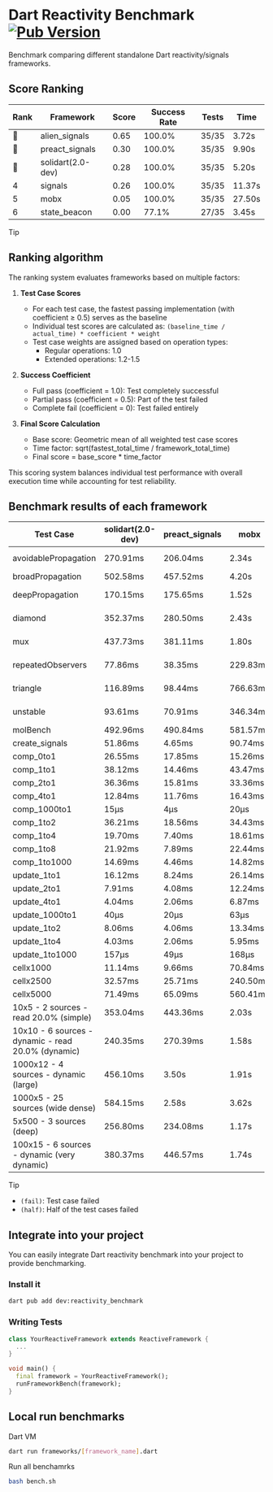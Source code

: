 # Dart Reactivity Benchmark [![Pub Version](https://img.shields.io/pub/v/reactivity_benchmark)](https://pub.dev/packages/reactivity_benchmark)

Benchmark comparing different standalone Dart reactivity/signals frameworks.

## Score Ranking

<!-- ranking start -->
| Rank | Framework | Score | Success Rate | Tests | Time |
|------|-----------|-------|--------------|-------|------|
| 🥇 | alien_signals | 0.65 | 100.0% | 35/35 | 3.72s |
| 🥈 | preact_signals | 0.30 | 100.0% | 35/35 | 9.90s |
| 🥉 | solidart(2.0-dev) | 0.28 | 100.0% | 35/35 | 5.20s |
| 4 | signals | 0.26 | 100.0% | 35/35 | 11.37s |
| 5 | mobx | 0.05 | 100.0% | 35/35 | 27.50s |
| 6 | state_beacon | 0.00 | 77.1% | 27/35 | 3.45s |

<!-- ranking end -->

> [!TIP]
> ## Ranking algorithm
>
> The ranking system evaluates frameworks based on multiple factors:
>
> 1. **Test Case Scores**
>    - For each test case, the fastest passing implementation (with coefficient ≥ 0.5) serves as the baseline
>    - Individual test scores are calculated as: `(baseline_time / actual_time) * coefficient * weight`
>    - Test case weights are assigned based on operation types:
>      - Regular operations: 1.0
>      - Extended operations: 1.2-1.5
>
> 2. **Success Coefficient**
>    - Full pass (coefficient = 1.0): Test completely successful
>    - Partial pass (coefficient = 0.5): Part of the test failed
>    - Complete fail (coefficient = 0): Test failed entirely
>
> 3. **Final Score Calculation**
>    - Base score: Geometric mean of all weighted test case scores
>    - Time factor: sqrt(fastest_total_time / framework_total_time)
>    - Final score = base_score * time_factor
>
> This scoring system balances individual test performance with overall execution time while accounting for test reliability.

## Benchmark results of each framework

<!-- test-case start -->
| Test Case | solidart(2.0-dev) | preact_signals | mobx | alien_signals | signals | state_beacon |
|---|---|---|---|---|---|---|
| avoidablePropagation | 270.91ms | 206.04ms | 2.34s | 179.67ms | 214.21ms | 157.24ms (fail) |
| broadPropagation | 502.58ms | 457.52ms | 4.20s | 352.92ms | 457.55ms | 5.90ms (fail) |
| deepPropagation | 170.15ms | 175.65ms | 1.52s | 124.57ms | 176.53ms | 138.43ms (fail) |
| diamond | 352.37ms | 280.50ms | 2.43s | 242.72ms | 287.96ms | 182.60ms (fail) |
| mux | 437.73ms | 381.11ms | 1.80s | 374.78ms | 405.49ms | 193.06ms (fail) |
| repeatedObservers | 77.86ms | 38.35ms | 229.83ms | 44.84ms | 46.47ms | 52.65ms (fail) |
| triangle | 116.89ms | 98.44ms | 766.63ms | 83.88ms | 104.96ms | 77.94ms (fail) |
| unstable | 93.61ms | 70.91ms | 346.34ms | 60.77ms | 74.49ms | 348.94ms (fail) |
| molBench | 492.96ms | 490.84ms | 581.57ms | 492.10ms | 488.46ms | 1.24ms |
| create_signals | 51.86ms | 4.65ms | 90.74ms | 26.22ms | 24.32ms | 57.63ms |
| comp_0to1 | 26.55ms | 17.85ms | 15.26ms | 7.85ms | 11.79ms | 50.99ms |
| comp_1to1 | 38.12ms | 14.46ms | 43.47ms | 4.34ms | 26.72ms | 52.55ms |
| comp_2to1 | 36.36ms | 15.81ms | 33.36ms | 2.23ms | 9.50ms | 35.05ms |
| comp_4to1 | 12.84ms | 11.76ms | 16.43ms | 8.69ms | 2.21ms | 15.87ms |
| comp_1000to1 | 15μs | 4μs | 20μs | 4μs | 9μs | 41μs |
| comp_1to2 | 36.21ms | 18.56ms | 34.43ms | 12.04ms | 13.19ms | 43.79ms |
| comp_1to4 | 19.70ms | 7.40ms | 18.61ms | 13.11ms | 18.65ms | 42.95ms |
| comp_1to8 | 21.92ms | 7.89ms | 22.44ms | 3.96ms | 6.06ms | 41.94ms |
| comp_1to1000 | 14.69ms | 4.46ms | 14.82ms | 3.17ms | 5.60ms | 37.67ms |
| update_1to1 | 16.12ms | 8.24ms | 26.14ms | 11.37ms | 9.29ms | 5.73ms |
| update_2to1 | 7.91ms | 4.08ms | 12.24ms | 5.00ms | 4.66ms | 2.91ms |
| update_4to1 | 4.04ms | 2.06ms | 6.87ms | 2.76ms | 2.32ms | 1.47ms |
| update_1000to1 | 40μs | 20μs | 63μs | 18μs | 23μs | 15μs |
| update_1to2 | 8.06ms | 4.06ms | 13.34ms | 5.62ms | 4.86ms | 2.93ms |
| update_1to4 | 4.03ms | 2.06ms | 5.95ms | 2.48ms | 2.31ms | 1.48ms |
| update_1to1000 | 157μs | 49μs | 168μs | 55μs | 44μs | 387μs |
| cellx1000 | 11.14ms | 9.66ms | 70.84ms | 7.29ms | 9.46ms | 5.10ms |
| cellx2500 | 32.57ms | 25.71ms | 240.50ms | 19.59ms | 25.70ms | 25.94ms |
| cellx5000 | 71.49ms | 65.09ms | 560.41ms | 44.14ms | 62.27ms | 61.36ms |
| 10x5 - 2 sources - read 20.0% (simple) | 353.04ms | 443.36ms | 2.03s | 239.36ms | 522.38ms | 265.65ms |
| 10x10 - 6 sources - dynamic - read 20.0% (dynamic) | 240.35ms | 270.39ms | 1.58s | 180.69ms | 284.40ms | 225.79ms |
| 1000x12 - 4 sources - dynamic (large) | 456.10ms | 3.50s | 1.91s | 282.20ms | 3.80s | 344.28ms |
| 1000x5 - 25 sources (wide dense) | 584.15ms | 2.58s | 3.62s | 420.50ms | 3.56s | 508.51ms |
| 5x500 - 3 sources (deep) | 256.80ms | 234.08ms | 1.17s | 194.69ms | 227.89ms | 204.57ms |
| 100x15 - 6 sources - dynamic (very dynamic) | 380.37ms | 446.57ms | 1.74s | 269.24ms | 480.99ms | 259.16ms |

<!-- test-case end -->

> [!TIP]
> - `(fail)`: Test case failed
> - `(half)`: Half of the test cases failed

## Integrate into your project

You can easily integrate Dart reactivity benchmark into your project to provide benchmarking.

### Install it

```bash
dart pub add dev:reactivity_benchmark
```

### Writing Tests

```dart
class YourReactiveFramework extends ReactiveFramework {
  ...
}

void main() {
  final framework = YourReactiveFramework();
  runFrameworkBench(framework);
}
```

## Local run benchmarks

Dart VM
```bash
dart run frameworks/[framework_name].dart
```

Run all benchamrks
```bash
bash bench.sh
```
